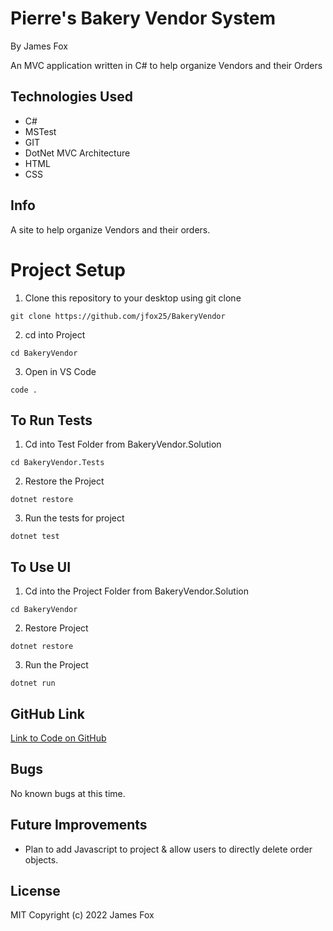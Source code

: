 # Pierre's Bakery Vendor System

By James Fox

An MVC application written in C# to help organize Vendors and their Orders

## Technologies Used

- C#
- MSTest
- GIT
- DotNet MVC Architecture
- HTML
- CSS

## Info

A site to help organize Vendors and their orders.

# Project Setup

1. Clone this repository to your desktop using git clone

```
git clone https://github.com/jfox25/BakeryVendor
```

2. cd into Project

```
cd BakeryVendor
```

3. Open in VS Code

```
code .
```

## To Run Tests

1. Cd into Test Folder from BakeryVendor.Solution

```
cd BakeryVendor.Tests
```

2. Restore the Project

```
dotnet restore
```

3. Run the tests for project

```
dotnet test
```

## To Use UI

1. Cd into the Project Folder from BakeryVendor.Solution

```
cd BakeryVendor
```

2. Restore Project

```
dotnet restore
```

3. Run the Project

```
dotnet run
```

## GitHub Link

[Link to Code on GitHub](https://github.com/jfox25/BakeryVendor)

## Bugs

No known bugs at this time.

## Future Improvements

- Plan to add Javascript to project & allow users to directly delete order objects.

## License

MIT
Copyright (c) 2022 James Fox
